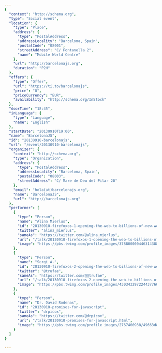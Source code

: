 ```yaml
---
{
  "context": "http://schema.org",
  "type": "Social event",
  "location": {
    "type": "Place",
    "address": {
      "type": "PostalAddress",
      "addressLocality": "Barcelona, Spain",
      "postalCode": "08001",
      "streetAddress": "C/ Fontanella 2",
      "name": "Mobile World Centre"
    },
    "url": "http://barcelonajs.org",
    "duration": "P2H"
  },
  "offers": {
    "type": "Offer",
    "url": "https://ti.to/barcelonajs",
    "price": "0",
    "priceCurrency": "EUR",
    "availability": "http://schema.org/InStock"
  },
  "doorTime": "18:45",
  "inLanguage": {
    "type": "Language",
    "name": "English"
  },
  "startDate": "20130910T19:00",
  "name": "BarcelonaJS",
  "id": "20130910-barcelonajs",
  "url": "/event/20130910-barcelonajs",
  "organizer": {
    "context": "http://schema.org",
    "type": "Organization",
    "address": {
      "type": "PostalAddress",
      "addressLocality": "Barcelona, Spain",
      "postalCode": "08003",
      "streetAddress": "C/ Mare de Deu del Pilar 20"
    },
    "email": "hola(at)barcelonajs.org",
    "name": "BarcelonaJS",
    "url": "http://barcelonajs.org"
  },
  "performer": [
    {
      "type": "Person",
      "name": "Alina Mierlus",
      "id": "20130910-firefoxos-1-opening-the-web-to-billions-of-new-web-developers-and-users",
      "twitter": "alina_mierlus",
      "sameAs": "https://twitter.com/@alina_mierlus",
      "url": "/talk/20130910-firefoxos-1-opening-the-web-to-billions-of-new-web-developers-and-users.html",
      "image": "https://pbs.twimg.com/profile_images/378800000446314388/57b7b611b1adbb7788f48b16333a5527.jpeg"
    },
    {
      "type": "Person",
      "name": "Sergi A.",
      "id": "20130910-firefoxos-2-opening-the-web-to-billions-of-new-web-developers-and-users",
      "twitter": "@trufae",
      "sameAs": "https://twitter.com/@@trufae",
      "url": "/talk/20130910-firefoxos-2-opening-the-web-to-billions-of-new-web-developers-and-users.html",
      "image": "https://pbs.twimg.com/profile_images/430343297224437760/KxsZykF6.jpeg"
    },
    {
      "type": "Person",
      "name": "Dr. David Rodenas",
      "id": "20130910-promises-for-javascript",
      "twitter": "drpicox",
      "sameAs": "https://twitter.com/@drpicox",
      "url": "/talk/20130910-promises-for-javascript.html",
      "image": "https://pbs.twimg.com/profile_images/2767400938/49663d817fffad1f539c983b203b3067.jpeg"
    }
  ]
}

---
```

